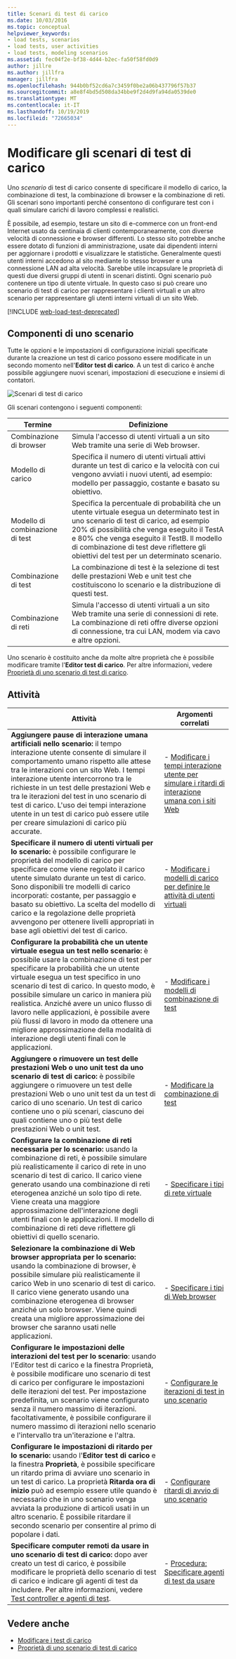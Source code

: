 ```yaml
---
title: Scenari di test di carico
ms.date: 10/03/2016
ms.topic: conceptual
helpviewer_keywords:
- load tests, scenarios
- load tests, user activities
- load tests, modeling scenarios
ms.assetid: fec04f2e-bf38-4d44-b2ec-fa50f58fd0d9
author: jillre
ms.author: jillfra
manager: jillfra
ms.openlocfilehash: 944b0bf52cd6a7c3459f0be2a06b437796f57b37
ms.sourcegitcommit: a8e8f4bd5d508da34bbe9f2d4d9fa94da0539de0
ms.translationtype: MT
ms.contentlocale: it-IT
ms.lasthandoff: 10/19/2019
ms.locfileid: "72665034"
---
```

# <a name="edit-load-test-scenarios"></a>Modificare gli scenari di test di carico

Uno *scenario* di test di carico consente di specificare il modello di carico, la combinazione di test, la combinazione di browser e la combinazione di reti. Gli scenari sono importanti perché consentono di configurare test con i quali simulare carichi di lavoro complessi e realistici.

È possibile, ad esempio, testare un sito di e-commerce con un front-end Internet usato da centinaia di clienti contemporaneamente, con diverse velocità di connessione e browser differenti. Lo stesso sito potrebbe anche essere dotato di funzioni di amministrazione, usate dai dipendenti interni per aggiornare i prodotti e visualizzare le statistiche. Generalmente questi utenti interni accedono al sito mediante lo stesso browser e una connessione LAN ad alta velocità. Sarebbe utile incapsulare le proprietà di questi due diversi gruppi di utenti in scenari distinti. Ogni scenario può contenere un tipo di utente virtuale. In questo caso si può creare uno scenario di test di carico per rappresentare i clienti virtuali e un altro scenario per rappresentare gli utenti interni virtuali di un sito Web.

[!INCLUDE [web-load-test-deprecated](includes/web-load-test-deprecated.md)]

## <a name="scenario-components"></a>Componenti di uno scenario

Tutte le opzioni e le impostazioni di configurazione iniziali specificate durante la creazione un test di carico possono essere modificate in un secondo momento nell'**Editor test di carico**. A un test di carico è anche possibile aggiungere nuovi scenari, impostazioni di esecuzione e insiemi di contatori.

![Scenari di test di carico](../test/media/loadtesteditinscenarios.png)

Gli scenari contengono i seguenti componenti:

|Termine|Definizione|
|-|-|
|Combinazione di browser|Simula l'accesso di utenti virtuali a un sito Web tramite una serie di Web browser.|
|Modello di carico|Specifica il numero di utenti virtuali attivi durante un test di carico e la velocità con cui vengono avviati i nuovi utenti, ad esempio: modello per passaggio, costante e basato su obiettivo.|
|Modello di combinazione di test|Specifica la percentuale di probabilità che un utente virtuale esegua un determinato test in uno scenario di test di carico, ad esempio 20% di possibilità che venga eseguito il TestA e 80% che venga eseguito il TestB. Il modello di combinazione di test deve riflettere gli obiettivi del test per un determinato scenario.|
|Combinazione di test|La combinazione di test è la selezione di test delle prestazioni Web e unit test che costituiscono lo scenario e la distribuzione di questi test.|
|Combinazione di reti|Simula l'accesso di utenti virtuali a un sito Web tramite una serie di connessioni di rete. La combinazione di reti offre diverse opzioni di connessione, tra cui LAN, modem via cavo e altre opzioni.|

Uno scenario è costituito anche da molte altre proprietà che è possibile modificare tramite l'**Editor test di carico**. Per altre informazioni, vedere [Proprietà di uno scenario di test di carico](../test/load-test-scenario-properties.md).

## <a name="tasks"></a>Attività

|Attività|Argomenti correlati|
|-|-----------------------|
|**Aggiungere pause di interazione umana artificiali nello scenario:** il tempo interazione utente consente di simulare il comportamento umano rispetto alle attese tra le interazioni con un sito Web. I tempi interazione utente intercorrono tra le richieste in un test delle prestazioni Web e tra le iterazioni del test in uno scenario di test di carico. L'uso dei tempi interazione utente in un test di carico può essere utile per creare simulazioni di carico più accurate.|-   [Modificare i tempi interazione utente per simulare i ritardi di interazione umana con i siti Web](../test/edit-think-times-in-load-test-scenarios.md)|
|**Specificare il numero di utenti virtuali per lo scenario:** è possibile configurare le proprietà del modello di carico per specificare come viene regolato il carico utente simulato durante un test di carico. Sono disponibili tre modelli di carico incorporati: costante, per passaggio e basato su obiettivo. La scelta del modello di carico e la regolazione delle proprietà avvengono per ottenere livelli appropriati in base agli obiettivi del test di carico.|-   [Modificare i modelli di carico per definire le attività di utenti virtuali](../test/edit-load-patterns-to-model-virtual-user-activities.md)|
|**Configurare la probabilità che un utente virtuale esegua un test nello scenario:** è possibile usare la combinazione di test per specificare la probabilità che un utente virtuale esegua un test specifico in uno scenario di test di carico. In questo modo, è possibile simulare un carico in maniera più realistica. Anziché avere un unico flusso di lavoro nelle applicazioni, è possibile avere più flussi di lavoro in modo da ottenere una migliore approssimazione della modalità di interazione degli utenti finali con le applicazioni.|-   [Modificare i modelli di combinazione di test](../test/edit-test-mix-models-to-specify-the-probability-of-a-virtual-user-running-a-test.md)|
|**Aggiungere o rimuovere un test delle prestazioni Web o uno unit test da uno scenario di test di carico:** è possibile aggiungere o rimuovere un test delle prestazioni Web o uno unit test da un test di carico di uno scenario. Un test di carico contiene uno o più scenari, ciascuno dei quali contiene uno o più test delle prestazioni Web o unit test.|-   [Modificare la combinazione di test](../test/edit-the-test-mix-to-specify-which-web-browsers-types-in-a-load-test-scenario.md)|
|**Configurare la combinazione di reti necessaria per lo scenario:** usando la combinazione di reti, è possibile simulare più realisticamente il carico di rete in uno scenario di test di carico. Il carico viene generato usando una combinazione di reti eterogenea anziché un solo tipo di rete. Viene creata una maggiore approssimazione dell'interazione degli utenti finali con le applicazioni. Il modello di combinazione di reti deve riflettere gli obiettivi di quello scenario.|-   [Specificare i tipi di rete virtuale](../test/specify-virtual-network-types-in-a-load-test-scenario.md)|
|**Selezionare la combinazione di Web browser appropriata per lo scenario:** usando la combinazione di browser, è possibile simulare più realisticamente il carico Web in uno scenario di test di carico. Il carico viene generato usando una combinazione eterogenea di browser anziché un solo browser. Viene quindi creata una migliore approssimazione dei browser che saranno usati nelle applicazioni.|-   [Specificare i tipi di Web browser](../test/edit-the-test-mix-to-specify-which-web-browsers-types-in-a-load-test-scenario.md)|
|**Configurare le impostazioni delle interazioni del test per lo scenario**: usando l'Editor test di carico e la finestra Proprietà, è possibile modificare uno scenario di test di carico per configurare le impostazioni delle iterazioni del test. Per impostazione predefinita, un scenario viene configurato senza il numero massimo di iterazioni. facoltativamente, è possibile configurare il numero massimo di iterazioni nello scenario e l'intervallo tra un'iterazione e l'altra.|-   [Configurare le iterazioni di test in uno scenario](../test/configure-test-iterations-in-a-load-test-scenario.md)|
|**Configurare le impostazioni di ritardo per lo scenario:** usando l'**Editor test di carico** e la finestra **Proprietà**, è possibile specificare un ritardo prima di avviare uno scenario in un test di carico. La proprietà **Ritarda ora di inizio** può ad esempio essere utile quando è necessario che in uno scenario venga avviata la produzione di articoli usati in un altro scenario. È possibile ritardare il secondo scenario per consentire al primo di popolare i dati.|-   [Configurare ritardi di avvio di uno scenario](../test/configure-scenario-start-delays.md)|
|**Specificare computer remoti da usare in uno scenario di test di carico:** dopo aver creato un test di carico, è possibile modificare le proprietà dello scenario di test di carico e indicare gli agenti di test da includere. Per altre informazioni, vedere [Test controller e agenti di test](configure-test-agents-and-controllers-for-load-tests.md).|-   [Procedura: Specificare agenti di test da usare](../test/how-to-specify-test-agents-to-use-in-load-test-scenarios.md)|

## <a name="see-also"></a>Vedere anche

- [Modificare i test di carico](../test/edit-load-tests.md)
- [Proprietà di uno scenario di test di carico](../test/load-test-scenario-properties.md)